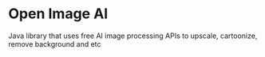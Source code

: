 # Open Image AI
Java library that uses free AI image processing APIs to upscale, cartoonize, remove background and etc
